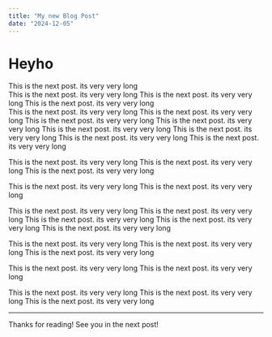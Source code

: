 ```yaml
---
title: "My new Blog Post"
date: "2024-12-05"
---
```


# Heyho

This is the next post. its very very long <br>
This is the next post. its very very long 
This is the next post. its very very long
This is the next post. its very very long<br>
This is the next post. its very very long
This is the next post. its very very long
This is the next post. its very very long
This is the next post. its very very long
This is the next post. its very very long
This is the next post. its very very long
This is the next post. its very very long
This is the next post. its very very long

This is the next post. its very very long
This is the next post. its very very long
This is the next post. its very very long

This is the next post. its very very long
This is the next post. its very very long

This is the next post. its very very long
This is the next post. its very very long
This is the next post. its very very long
This is the next post. its very very long
This is the next post. its very very long

This is the next post. its very very long
This is the next post. its very very long
This is the next post. its very very long

This is the next post. its very very long
This is the next post. its very very long

This is the next post. its very very long
This is the next post. its very very long
This is the next post. its very very long

---

Thanks for reading! See you in the next post!
